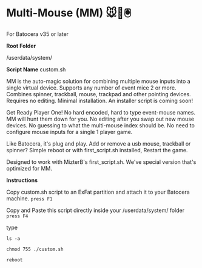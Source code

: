 # Multi-Mouse (MM) 🐭👾🖲️

For Batocera v35 or later

**Root Folder**

/userdata/system/

**Script Name**
custom.sh

MM is the auto-magic solution for combining multiple mouse inputs into a single virtual device. Supports any number of event mice 2 or more. Combines spinner, trackball, mouse, trackpad and other pointing devices. Requires no editing. Minimal installation. An installer script is coming soon!

Get Ready Player One!
No hard encoded, hard to type event-mouse names. MM will hunt them down for you.
No editing after you swap out new mouse devices.
No guessing to what the multi-mouse index should be.
No need to configure mouse inputs for a single 1 player game.

Like Batocera, it's plug and play.
Add or remove a usb mouse, trackball or spinner?
Simple reboot or with first_script.sh installed, Restart the game.

Designed to work with MizterB's first_script.sh.
We've special version that's optimized for MM.



**Instructions**

Copy custom.sh script to an ExFat partition and attach it to your Batocera machine.
`press F1`

Copy and Paste this script directly inside your /userdata/system/ folder
`press F4`


type

`ls -a`

`chmod 755 ./custom.sh`

`reboot`
